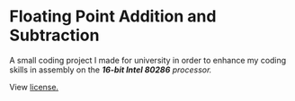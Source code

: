 # Floating Point Addition and Subtraction

A small coding project I made for university in order to enhance my coding skills in assembly on the _**16-bit Intel 80286** processor._

View [license.](LICENSE)
